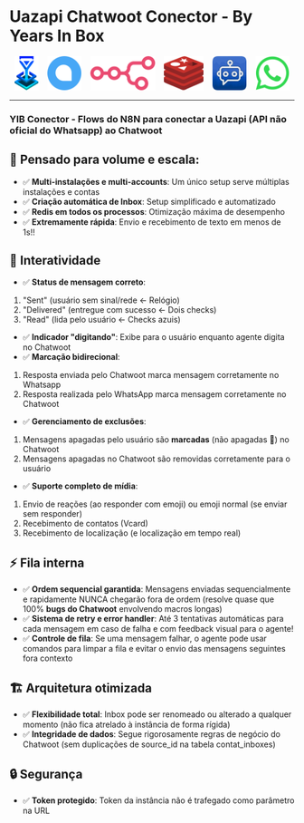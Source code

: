 # Uazapi Chatwoot Conector - By Years In Box

<div align="center">
  <img src="./.github/assets/Logo Years In Box.png" height="60" alt="Years In Box"/> &nbsp;&nbsp;
  <img src="./.github/assets/Chatwoot Logo.png" height="60" alt="Chatwoot"/> &nbsp;&nbsp;
  <img src="./.github/assets/n8n logo.png" height="60" alt="n8n"/> &nbsp;&nbsp;
  <img src="./.github/assets/Redis Logo.png" height="60" alt="Redis"/> &nbsp;&nbsp;
  <img src="./.github/assets/Uazapi Logo.png" height="60" alt="Uazapi"/> &nbsp;&nbsp;
  <img src="./.github/assets/Whatsapp Logo.png" height="60" alt="WhatsApp"/>
</div>

---

### YIB Conector - Flows do N8N para conectar a Uazapi (API não oficial do Whatsapp) ao Chatwoot

## 🚀 **Pensado para volume e escala:**
- ✅ **Multi-instalações e multi-accounts**: Um único setup serve múltiplas instalações e contas
- ✅ **Criação automática de Inbox**: Setup simplificado e automatizado
- ✅ **Redis em todos os processos**: Otimização máxima de desempenho 
- ✅ **Extremamente rápida**: Envio e recebimento de texto em menos de 1s!!

## 🤝 **Interatividade**
- ✅ **Status de mensagem correto**: 
 1. "Sent" (usuário sem sinal/rede ← Relógio)
 2. "Delivered" (entregue com sucesso ← Dois checks)  
 3. "Read" (lida pelo usuário ← Checks azuis)
- ✅ **Indicador "digitando"**: Exibe para o usuário enquanto agente digita no Chatwoot
- ✅ **Marcação bidirecional**:
 1. Resposta enviada pelo Chatwoot marca mensagem corretamente no Whatsapp
 2. Resposta realizada pelo WhatsApp marca mensagem corretamente no Chatwoot
- ✅ **Gerenciamento de exclusões**: 
 1. Mensagens apagadas pelo usuário são **marcadas** (não apagadas 🫣) no Chatwoot
 2. Mensagens apagadas no Chatwoot são removidas corretamente para o usuário
- ✅ **Suporte completo de mídia**:
 1. Envio de reações (ao responder com emoji) ou emoji normal (se enviar sem responder)
 2. Recebimento de contatos (Vcard)
 3. Recebimento de localização (e localização em tempo real)

## ⚡ **Fila interna**
- ✅ **Ordem sequencial garantida**: Mensagens enviadas sequencialmente e rapidamente NUNCA chegarão fora de ordem (resolve quase que 100% **bugs do Chatwoot** envolvendo macros longas)
- ✅ **Sistema de retry e error handler**: Até 3 tentativas automáticas para cada mensagem em caso de falha e com feedback visual para o agente!
- ✅ **Controle de fila**: Se uma mensagem falhar, o agente pode usar comandos para limpar a fila e evitar o envio das mensagens seguintes fora contexto

## 🏗️ **Arquitetura otimizada**
- ✅ **Flexibilidade total**: Inbox pode ser renomeado ou alterado a qualquer momento (não fica atrelado à instância de forma rígida)
- ✅ **Integridade de dados**: Segue rigorosamente regras de negócio do Chatwoot (sem duplicações de source_id na tabela contat_inboxes)

## 🔒 **Segurança**
- ✅ **Token protegido**: Token da instância não é trafegado como parâmetro na URL